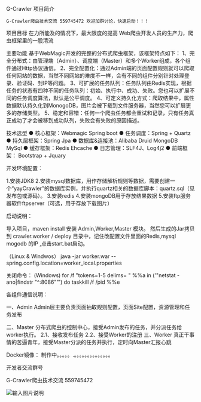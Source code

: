 
G-Crawler 项目简介  
   
    G-Crawler爬虫技术交流 559745472 欢迎加群讨论，快速启动！！！ 


项目目标
     在力所能及的情况下，最大限度的提高 Web爬虫开发人员的生产力，爬虫框架里的一股清流

主要功能
   基于WebMagic开发的完整的分布式爬虫框架，该框架特点如下：
1、完全分布式：由管理端（Admin）、调度端（Master）和多个Worker组成，各个组件通过Http协议通信。
2、完全配置化：通过Admin端的页面配置规则就可以爬取任何网站的数据，当然不同网站的难度不一样，会有不同的组件分别针对处理登录、验证码、封IP等问题。
3、可扩展的任务队列：任务队列由Redis实现，根据任务的状态有四种不同的任务队列：初始、执行中、成功、失败。您也可以扩展不同的任务调度算法，默认是公平调度。
4、可定义持久化方式：爬取结果中，属性数据默认持久化到MonogoDB，图片会被下载到文件服务器，当然您可以扩展更多的存储类型。
5、稳定和容错：任何一个爬虫任务都会重试和记录，只有任务真正成功了才会被移到成功队列，失败会有失败的原因描述。


技术选型
● 核心框架：Webmagic Spring boot 
● 任务调度：Spring + Quartz
● 持久层框架：Spring Jpa 
● 数据库&连接池：Alibaba Druid MongoDB MySql
● 缓存框架：Redis Ehcache 
● 日志管理：SLF4J、Log4j2
● 前端框架： Bootstrap + Jquary


开发环境配置：

  1.安装JDK8 
  2.安装mysql数据库，用作存储解析规则等数据，需要创建一个“yayCrawler”的数据库实例，并执行quartz相关的数据库脚本：quartz.sql（见发布包或源码）。
  3.安装redis
  4.安装mongoDB用于存放结果数据
  5.安装ftp服务器软件ftpserver（可选，用于存放下载图片）

启动说明：

  导入项目，maven install 安装 Admin,Worker,Master 模块。 然后生成的Jar拷贝到 crawler.worker /  deploy 目录中，记住改配置文件里面的Redis,mysql mogodb 的IP ,点击start.bat启动。

 （Linux & Windwos）
  java -jar worker.war --spring.config.location=worker_local.properties
 
  
关闭命令：
(Windows)
  for /f "tokens=1-5 delims= " %%a in ('"netstat -ano|findstr "^:8086""') do taskkill /f /pid %%e


各组件通信说明：

一、Admin
    Admin层主要负责页面抽取规则配置，页面Site配置，资源管理和任务发布

二、Master
    分布式爬虫的控制中心，接受Admin发布的任务，并分派任务给worker执行。
    2.1、接收发布任务
    2.2、接受Worker的注册
三、Worker
    真正干事情的苦逼青年，接受Master分派的任务并执行，定时向Master汇报心跳

  

Docker镜像：
         制作中。。。。。.。。。。。。。。。。。。。。

开发者交流群号

G-Crawler爬虫技术交流  559745472 


![输入图片说明](http://git.oschina.net/uploads/images/2016/0810/142122_594505a2_302008.png "在这里输入图片标题")
 